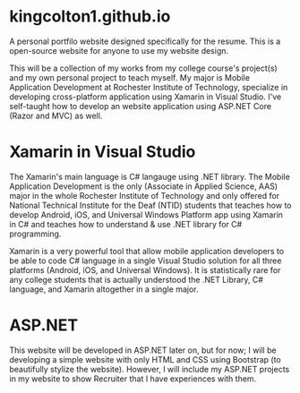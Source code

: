 # kingcolton1.github.io
A personal portfilo website designed specifically for the resume. This is a open-source website for anyone to use my website design.

This will be a collection of my works from my college course's project(s) and my own personal project to teach myself. My major is Mobile Application Development at Rochester Institute of Technology, specialize in developing cross-platform application using Xamarin in Visual Studio. I've self-taught how to develop an website application using ASP.NET Core (Razor and MVC) as well.

# Xamarin in Visual Studio
The Xamarin's main language is C# langauge using .NET library. The Mobile Application Development is the only (Associate in Applied Science, AAS) major in the whole Rochester Institute of Technology and only offered for National Technical Institute for the Deaf (NTID) students that teaches how to develop Android, iOS, and Universal Windows Platform app using Xamarin in C# and teaches how to understand & use .NET library for C# programming.

Xamarin is a very powerful tool that allow mobile application developers to be able to code C# language in a single Visual Studio solution for all three platforms (Android, iOS, and Universal Windows). It is statistically rare for any college students that is actually understood the .NET Library, C# language, and Xamarin altogether in a single major.

# ASP.NET
This website will be developed in ASP.NET later on, but for now; I will be developing a simple website with only HTML and CSS using Bootstrap (to beautifully stylize the website). However, I will include my ASP.NET projects in my website to show Recruiter that I have experiences with them.
